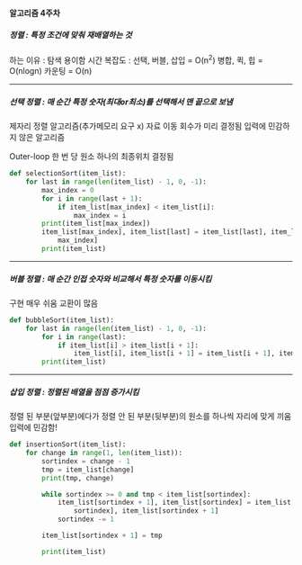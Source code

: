 #### 알고리즘 4주차

##### 정렬 : 특정 조건에 맞춰 재배열하는 것

하는 이유 : 탐색 용이함
시간 복잡도 :
	선택, 버블, 삽입 = O(n<sup>2</sup>)
	병합, 퀵, 힙 = O(nlogn)
	카운팅 = O(n)
- - -

##### 선택 정렬 : 매 순간 특정 숫자(최대or최소)를 선택해서 맨 끝으로 보냄

제자리 정렬 알고리즘(추가메모리 요구 x)
자료 이동 회수가 미리 결정됨
입력에 민감하지 않은 알고리즘

Outer-loop 한 번 당 원소 하나의 최종위치 결정됨

```python
def selectionSort(item_list):
    for last in range(len(item_list) - 1, 0, -1):
        max_index = 0
        for i in range(last + 1):
            if item_list[max_index] < item_list[i]:
                max_index = i
        print(item_list[max_index])
        item_list[max_index], item_list[last] = item_list[last], item_list[
            max_index]
        print(item_list)
```

- - -

##### 버블 정렬 : 매 순간 인접 숫자와 비교해서 특정 숫자를 이동시킴

구현 매우 쉬움
교환이 많음

```python
def bubbleSort(item_list):
    for last in range(len(item_list) - 1, 0, -1):
        for i in range(last):
            if item_list[i] > item_list[i + 1]:
                item_list[i], item_list[i + 1] = item_list[i + 1], item_list[i]
        print(item_list)
```

- - -

##### 삽입 정렬 : 정렬된 배열을 점점 증가시킴

정렬 된 부분(앞부분)에다가 정렬 안 된 부분(뒷부분)의 원소를 하나씩 자리에 맞게 끼움
입력에 민감함!

```python
def insertionSort(item_list):
    for change in range(1, len(item_list)):
        sortindex = change - 1
        tmp = item_list[change]
        print(tmp, change)

        while sortindex >= 0 and tmp < item_list[sortindex]:
            item_list[sortindex + 1], item_list[sortindex] = item_list[
                sortindex], item_list[sortindex + 1]
            sortindex -= 1

        item_list[sortindex + 1] = tmp

        print(item_list)
```


